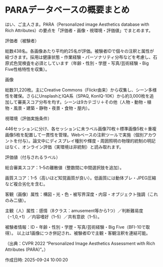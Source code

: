 # PARAデータベースの概要まとめ

はい、ご主人さま。PARA（Personalized image Aesthetics database with Rich Attributes）の要点を「評価者・画像・視環境・評価値」でまとめます。

評価者（被験者）

総数438名。各画像あたり平均約25名が評価。被験者IDで個々の注釈と属性が紐づきます。採用は健康状態・作業経験・パーソナリティ分布などを考慮し、石原式色覚検査を必須としています（年齢・性別・学歴・写真/芸術経験・Big Five性格特性を収集）。  


画像

総数31,220枚。主にCreative Commons（Flickr由来）から収集し、シーン多様性を確保。さらにUnsplashとIQA系（SPAQ, KonIQ-10K）から約3,000枚を追加して審美スコア分布を均す。シーンは9カテゴリ＋その他（人物・動物・植物・風景・建築・静物・夜景・食物・屋内）。 


視環境（評価実施条件）

446セッションに分け、各セッションに未ラベル画像70枚＋標準画像5枚＋重複画像5枚を配置して一貫性を管理。Webベースの注釈ツールで実施（個別アカウントを付与）。論文中にディスプレイ種別や輝度・周囲照明の物理的統制の明記はなく、オンライン評価（実環境は非統制）と読み取れます。 


評価値（付与されるラベル）

総合審美スコア：1–5の離散値（整数間に中間選択肢を追加）。

画質スコア：1–5（高いほど知覚画質が良い）。低画質には動体ブレ・JPEG圧縮など複合劣化を含む。

客観（画像）属性：構図・光・色・被写界深度・内容・オブジェクト強調（これのみ二値）。

主観（人）属性：感情（8クラス：amusement等から1つ）／判断難易度（−1,0,+1）／内容嗜好（1–5）／共有意欲（1–5）。

被験者情報：ID・年齢・性別・学歴・写真/芸術経験・Big Five（BFI-10で取得）。
以上は1画像につき併記され、被験者IDで主観・客観注釈を連結可能。  


（出典：CVPR 2022 “Personalized Image Aesthetics Assessment with Rich Attributes (PARA)”。） 



作成日時: 2025-09-24 10:00:20